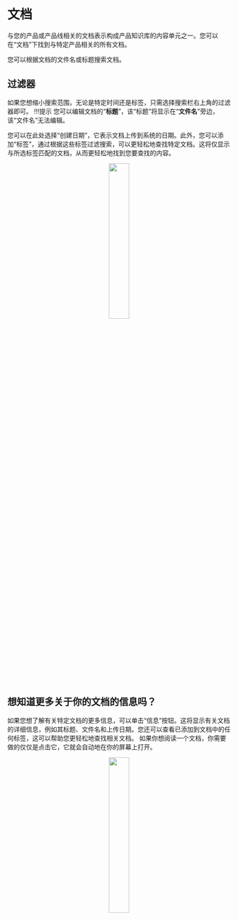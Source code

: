 # 文档
与您的产品或产品线相关的文档表示构成产品知识库的内容单元之一。您可以在“文档”下找到与特定产品相关的所有文档。

您可以根据文档的文件名或标题搜索文档。
## 过滤器
如果您想缩小搜索范围，无论是特定时间还是标签，只需选择搜索栏右上角的过滤器即可。
!!!提示
您可以编辑文档的“**标题**”，该“标题”将显示在“**文件名**”旁边，该“文件名”无法编辑。

您可以在此处选择“创建日期”，它表示文档上传到系统的日期。此外，您可以添加“标签”，通过根据这些标签过滤搜索，可以更轻松地查找特定文档。这将仅显示与所选标签匹配的文档，从而更轻松地找到您要查找的内容。

<p align="center"><img src="https://i.imgur.com/wM4LMgJ.gif" width="30%"></p>


## 想知道更多关于你的文档的信息吗？

如果您想了解有关特定文档的更多信息，可以单击“信息”按钮。这将显示有关文档的详细信息，例如其标题、文件名和上传日期。您还可以查看已添加到文档中的任何标签，这可以帮助您更轻松地查找相关文档。
如果你想阅读一个文档，你需要做的仅仅是点击它，它就会自动地在你的屏幕上打开。

<p align="center"><img src="https://i.imgur.com/pWpga0K.gif" width="30%"></p>